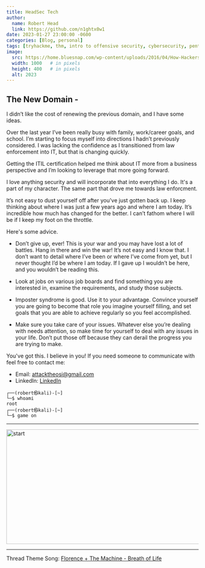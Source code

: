 ```yaml
---
title: HeadSec Tech
author:
  name: Robert Head
  link: https://github.com/n1ghtx0w1
date: 2023-01-27 23:00:00 -0600
categories: [Blog, personal]
tags: [tryhackme, thm, intro to offensive security, cybersecurity, pentest, junior pentester, red team, hacker, robert head, senior support engineer, itil, itsm, business of it]
image:
  src: https://home.bluesnap.com/wp-content/uploads/2016/04/How-Hackers-Find-Your-Ecommerce-Website.jpg
  width: 1000   # in pixels
  height: 400   # in pixels
  alt: 2023
---
```

   
## The New Domain -

I didn’t like the cost of renewing the previous domain, and I have some ideas.

Over the last year I’ve been really busy with family, work/career goals, and school.  I’m starting to focus myself into directions I hadn’t previously considered.  I was lacking the confidence as I transitioned from law enforcement into IT, but that is changing quickly.

Getting the ITIL certification helped me think about IT more from a business perspective and I’m looking to leverage that more going forward.

I love anything security and will incorporate that into everything I do.  It's a part of my character.  The same part that drove me towards law enforcment.  

It’s not easy to dust yourself off after you've just gotten back up.  I keep thinking about where I was just a few years ago and where I am today.  It’s incredible how much has changed for the better.  I can’t fathom where I will be if I keep my foot on the throttle.  

Here's some advice. 

- Don’t give up, ever!  This is your war and you may have lost a lot of battles.  Hang in there and win the war!  It’s not easy and I know that.  I don’t want to detail where I’ve been or where I’ve come from yet, but I never thought I’d be where I am today.  If I gave up I wouldn’t be here, and you wouldn’t be reading this.

- Look at jobs on various job boards and find something you are interested in, examine the requirements, and study those subjects.

- Imposter syndrome is good.  Use it to your advantage. Convince yourself you are going to become that role you imagine yourself filling, and set goals that you are able to achieve regularly so you feel accomplished.

- Make sure you take care of your issues.  Whatever else you’re dealing with needs attention, so make time for yourself to deal with any issues in your life.  Don’t put those off because they can derail the progress you are trying to make.  



You've got this. I believe in you!  If you need someone to communicate with feel free to contact me:
- Email: [attacktheosi@gmail.com](mailto:attacktheosi@gmail.com)
- LinkedIn: [LinkedIn](https://www.linkedin.com/in/robert-head-0x0)



```shell
┌──(robert㉿kali)-[~] 
└─$ whoami 
root 
┌──(robert㉿kali)-[~] 
└─$ game on
```

---

<img align="center" src="https://media.giphy.com/media/40DRc0W00UbgQ/giphy.gif" alt="start" width="600" height="300">

---

Thread Theme Song: [Florence + The Machine - Breath of Life](https://www.youtube.com/watch?v=d58VJ-sC1uY)